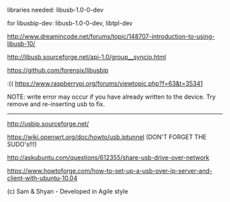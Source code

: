 libraries needed: libusb-1.0-0-dev

for libusbip-dev: libusb-1.0-0-dev, libtpl-dev

http://www.dreamincode.net/forums/topic/148707-introduction-to-using-libusb-10/

http://libusb.sourceforge.net/api-1.0/group__syncio.html

https://github.com/forensix/libusbip

:(( https://www.raspberrypi.org/forums/viewtopic.php?f=63&t=35341

NOTE: write error may occur if you have already written to the device. Try remove and re-inserting usb to fix.

-----------------------------------------------------------------------------------------------------------

http://usbip.sourceforge.net/

https://wiki.openwrt.org/doc/howto/usb.iptunnel (DON'T FORGET THE SUDO's!!!)

http://askubuntu.com/questions/612355/share-usb-drive-over-network

https://www.howtoforge.com/how-to-set-up-a-usb-over-ip-server-and-client-with-ubuntu-10.04

(c) Sam & Shyan - Developed in Agile style
